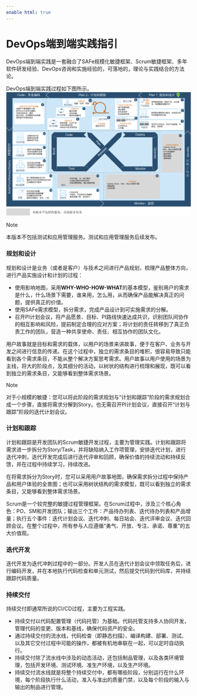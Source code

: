 ```yaml
---
enable html: true
---
```

# DevOps端到端实践指引

DevOps端到端实践是一套融合了SAFe规模化敏捷框架、Scrum敏捷框架、多年软件研发经验、DevOps咨询和实施经验的，可落地的，理论与实践结合的方法论。

DevOps端到端实践过程如下图所示。            
<img src="fig/devops实践指引-01-01-0730.png" style="zoom:50%">          
> [!NOTE]
> 本版本不包括测试和应用管理服务。测试和应用管理服务后续发布。

### 规划和设计    
规划和设计是业务（或者是客户）与技术之间进行产品规划，梳理产品整体方向，进行产品实施设计和计划的过程：
* 使用影响地图，采用**WHY-WHO-HOW-WHAT**的基本模型，鉴别用户的需求是什么，什么场景下需要，谁来用，怎么用，从而确保产品能解决真正的问题，提供真正的价值。
* 使用SAFe需求模型，拆分需求，完成产品设计到可实施需求的分解。
* 召开PI计划会议，将产品愿景、目标、PI路线快速达成共识，识别团队间协作的相互影响和风险，提前制定合理的应对方案；将计划的责任转移到了真正负责工作的团队，营造一种共享使命、责任、相互协作的团队文化。


用户故事就是目标和需求的载体，以用户的场景来讲故事，便于在客户、业务与开发之间进行信息的传递。在这个过程中，独立的需求条目的堆积，很容易导致只能看到各个需求条目，不能从整个解决方案思考需求。用户故事以用户使用的场景为主线，将大的阶段点，及其细分的活动，以树状的结构进行梳理和展现，既可以看到独立的需求条目，又能够看到整体需求场景。

> [!NOTE]
> 对于小规模的敏捷：您可以将此阶段的需求规划与“计划和跟踪”阶段的需求规划合成一个步骤，直接将需求分解到Story。也无需召开PI计划会议，直接召开“计划与跟踪”阶段的迭代计划会议。


### 计划和跟踪

计划和跟踪是开发团队的Scrum敏捷开发过程，主要为管理实践。计划和跟踪将需求进一步拆分为Story/Task，并将缺陷纳入工作项管理，安排迭代计划，进行迭代冲刺，迭代开发完成后进行迭代评审和回顾，确保价值的持续流动和持续反馈，并在过程中持续学习，持续改进。

在将需求拆分为Story时，您可以采用用户故事地图，确保需求拆分过程中保持产品和用户体验的全景图；也可以采用树状结构的需求模型，既可以看到独立的需求条目，又能够看到整体需求场景。

Scrum是一个较完整的敏捷过程管理框架。在Scrum过程中，涉及三个核心角色：PO、SM和开发团队；输出三个工件：产品待办列表、迭代待办列表和产品增量；执行五个事件：迭代计划会议、迭代冲刺、每日站会、迭代评审会议、迭代回顾会议。在整个过程中，所有参与人应遵循“勇气、开放、专注、承诺、尊重”的五大价值观。

### 迭代开发   
迭代开发为迭代冲刺过程中的一部分。开发人员在迭代计划会议中领取任务后，进行编码开发，并在本地执行代码检查和单元测试，然后提交代码到代码库，并持续跟踪代码质量。  

### 持续交付    
持续交付即通常所说的CI/CD过程，主要为工程实践。
*   持续交付以代码配置管理（代码托管）为基础。代码托管支持多人协同开发，管理代码的变更、版本和基线，确保代码资产的安全。
*   通过持续交付的流水线，代码检查（即静态扫描）、编译构建、部署、测试、以及其它交付过程中可能的操作，都被有机地串联在一起，可以定时自动执行。
*   持续交付除了流水线中涉及的动态活动，还包括制品管理，以及各类环境管理，包括开发环境、测试环境、准生产环境，以及生产环境。
*   持续交付流水线就是将整个持续交付中，都有哪些阶段，分别运行在什么环境，每个阶段执行什么活动，准入与准出的质量门禁，以及每个阶段的输入与输出的制品进行管理。


